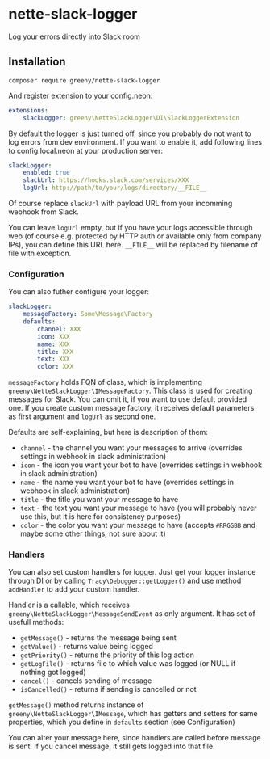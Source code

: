 # nette-slack-logger
Log your errors directly into Slack room

## Installation

`composer require greeny/nette-slack-logger`

And register extension to your config.neon:

```yaml
extensions:
	slackLogger: greeny\NetteSlackLogger\DI\SlackLoggerExtension
```

By default the logger is just turned off, since you probably do not want to log errors from dev environment.
If you want to enable it, add following lines to config.local.neon at your production server:

```yaml
slackLogger:
	enabled: true
	slackUrl: https://hooks.slack.com/services/XXX
	logUrl: http://path/to/your/logs/directory/__FILE__
```

Of course replace `slackUrl` with payload URL from your incomming webhook from Slack.

You can leave `logUrl` empty, but if you have your logs accessible through web (of course e.g. protected by HTTP auth or available only from company IPs),
you can define this URL here. `__FILE__` will be replaced by filename of file with exception.

### Configuration

You can also futher configure your logger:

```yaml
slackLogger:
	messageFactory: Some\Message\Factory
	defaults:
		channel: XXX
		icon: XXX
		name: XXX
		title: XXX
		text: XXX
		color: XXX
```

`messageFactory` holds FQN of class, which is implementing `greeny\NetteSlackLogger\IMessageFactory`. This class is used for creating messages for Slack.
You can omit it, if you want to use default provided one. If you create custom message factory, it receives default parameters as first argument and `logUrl` as second one.

Defaults are self-explaining, but here is description of them:

- `channel` - the channel you want your messages to arrive (overrides settings in webhook in slack administration)
- `icon` - the icon you want your bot to have (overrides settings in webhook in slack administration)
- `name` - the name you want your bot to have (overrides settings in webhook in slack administration)
- `title` - the title you want your message to have
- `text` - the text you want your message to have (you will probably never use this, but it is here for consistency purposes)
- `color` - the color you want your message to have (accepts `#RRGGBB` and maybe some other things, not sure about it)

### Handlers

You can also set custom handlers for logger. Just get your logger instance through DI or by calling `Tracy\Debugger::getLogger()` and use method `addHandler` to add your custom handler.

Handler is a callable, which receives `greeny\NetteSlackLogger\MessageSendEvent` as only argument. It has set of usefull methods:

- `getMessage()` - returns the message being sent
- `getValue()` - returns value being logged
- `getPriority()` - returns the priority of this log action
- `getLogFile()` - returns file to which value was logged (or NULL if nothing got logged)
- `cancel()` - cancels sending of message
- `isCancelled()` - returns if sending is cancelled or not

`getMessage()` method returns instance of `greeny\NetteSlackLogger\IMessage`, which has getters and setters for same properties, which you define in `defaults` section (see Configuration)

You can alter your message here, since handlers are called before message is sent. If you cancel message, it still gets logged into that file.
